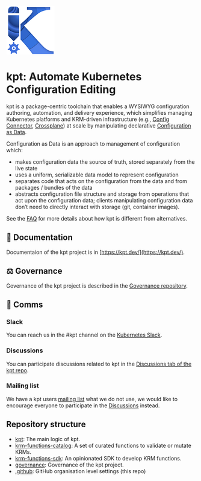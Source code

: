 ![kpt logo](https://github.com/kptdev/kpt/blob/main/logo/KptLogoSmall.png?raw=true)

# kpt: Automate Kubernetes Configuration Editing

kpt is a package-centric toolchain that enables a WYSIWYG configuration authoring, automation, and delivery experience,
which simplifies managing Kubernetes platforms and KRM-driven infrastructure (e.g.,
[Config Connector](https://github.com/GoogleCloudPlatform/k8s-config-connector), [Crossplane](https://crossplane.io/))
at scale by manipulating declarative
[Configuration as Data](https://github.com/kptdev/kpt/blob/main/docs/design-docs/06-config-as-data.md).

Configuration as Data is an approach to management of configuration which:

- makes configuration data the source of truth, stored separately from the live state
- uses a uniform, serializable data model to represent configuration
- separates code that acts on the configuration from the data and from packages / bundles of the data
- abstracts configuration file structure and storage from operations that act upon the configuration data; clients
  manipulating configuration data don’t need to directly interact with storage (git, container images).

See the [FAQ](https://kpt.dev/faq/) for more details about how kpt is different from alternatives.

## 📖 Documentation 

Documentaion of the kpt project is in [https://kpt.dev/](https://kpt.dev/).

## ⚖️ Governance

Governance of the kpt project is described in the
[Governance repository](https://github.com/kptdev/governance/blob/main/README.md).

## 👋 Comms 

### Slack

You can reach us in the #kpt channel on the [Kubernetes Slack](https://communityinviter.com/apps/kubernetes/community).

### Discussions

You can participate discussions related to kpt in the
[Discussions tab of the kpt repo](https://github.com/kptdev/kpt/discussions). 

### Mailing list

We have a kpt users [mailing list](https://groups.google.com/forum/?oldui=1#!forum/kpt-users) what we do not use, we
would like to encourage everyone to participate in the [Discussions](https://github.com/kptdev/kpt/discussions) instead.

## Repository structure

- [kpt](https://github.com/kptdev/kpt): The main logic of kpt.
- [krm-functions-catalog](https://github.com/kptdev/krm-functions-catalog): A set of curated functions to validate or
  mutate KRMs. 
- [krm-functions-sdk](https://github.com/kptdev/krm-functions-sdk): An opinionated SDK to develop KRM functions.
- [governance](https://github.com/kptdev/governance): Governance of the kpt project.
- [.github](https://github.com/kptdev/.github): GitHub organisation level settings (this repo)
